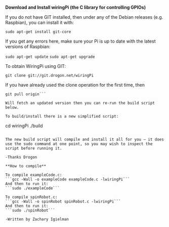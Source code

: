 **Download and Install wiringPi (the C library for controlling GPIOs)**

If you do not have GIT installed, then under any of the Debian releases (e.g. Raspbian), you can install it with:

```sudo apt-get install git-core```

If you get any errors here, make sure your Pi is up to date with the latest versions of Raspbian:

```sudo apt-get update```
```sudo apt-get upgrade```

To obtain WiringPi using GIT:

```git clone git://git.drogon.net/wiringPi```

If you have already used the clone operation for the first time, then

```cd wiringPi
git pull origin```

Will fetch an updated version then you can re-run the build script below.

To build/install there is a new simplified script:
```
cd wiringPi
./build
```

The new build script will compile and install it all for you – it does use the sudo command at one point, so you may wish to inspect the script before running it.

-Thanks Drogon

**How to compile**

To compile exampleCode.c:
```gcc -Wall -o exampleCode exampleCode.c -lwiringPi```
And then to run it:
```sudo ./exampleCode```

To compile spinRobot.c:
```gcc -Wall -o spinRobot spinRobot.c -lwiringPi```
And then to run it:
```sudo ./spinRobot```

-Written by Zachary Igielman

